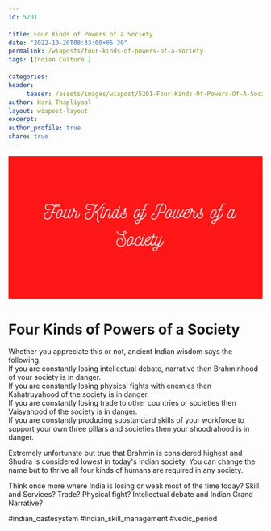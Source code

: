 ```yaml
--- 
id: 5201

title: Four Kinds of Powers of a Society
date: "2022-10-20T08:33:00+05:30"
permalink: /wiaposts/four-kinds-of-powers-of-a-society
tags: [Indian Culture ]    

categories: 
header:
     teaser: /assets/images/wiapost/5201-Four-Kinds-Of-Powers-Of-A-Society.jpg
author: Hari Thapliyaal 
layout: wiapost-layout
excerpt:  
author_profile: true 
share: true 
---
```


![Four Kinds of Powers of a Society](/assets/images/wiapost/5201-Four-Kinds-Of-Powers-Of-A-Society.jpg)    
    
# Four Kinds of Powers of a Society    
     
Whether you appreciate this or not, ancient Indian wisdom says the following.     
If you are constantly losing intellectual debate, narrative then Brahminhood of your society is in danger.     
If you are constantly losing physical fights with enemies then Kshatruyahood of the society is in danger.     
If you are constantly losing trade to other countries or societies then Vaisyahood of the society is in danger.     
If you are constantly producing substandard skills of your workforce to support your own three pillars and societies then your shoodrahood is in danger.     
     
Extremely unfortunate but true that Brahmin is considered highest and Shudra is considered lowest in today's Indian society. You can change the name but to thrive all four kinds of humans are required in any society.     
     
Think once more where India is losing or weak most of the time today? Skill and Services? Trade? Physical fight? Intellectual debate and Indian Grand Narrative?     
    
#indian_castesystem #indian_skill_management #vedic_period     
